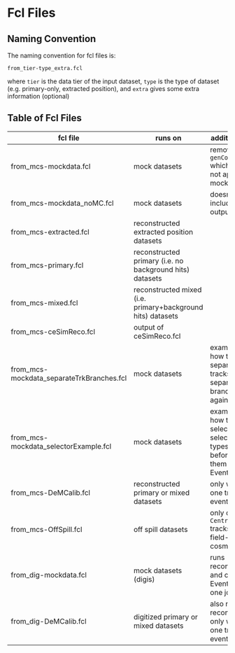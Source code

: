 # Fcl Files
## Naming Convention
The naming convention for fcl files is:

```
from_tier-type_extra.fcl
```

where ```tier``` is the data tier of the input dataset, ```type``` is the type of dataset (e.g. primary-only, extracted position), and ```extra``` gives some extra information (optional)

## Table of Fcl Files

| fcl file | runs on | additional info |
|----------|-----|-----|
| from_mcs-mockdata.fcl | mock datasets | removes ```genCountLogger``` which does not apply to mock datasets|
| from_mcs-mockdata_noMC.fcl | mock datasets | doesn't include MC in output |
| from_mcs-extracted.fcl | reconstructed extracted position datasets | |
| from_mcs-primary.fcl | reconstructed primary (i.e. no background hits) datasets | |
| from_mcs-mixed.fcl | reconstructed mixed (i.e. primary+background hits) datasets | |
| from_mcs-ceSimReco.fcl | output of ceSimReco.fcl | |
| from_mcs-mockdata_separateTrkBranches.fcl | mock datasets | example on how to separate the tracks into separate branches again|
| from_mcs-mockdata_selectorExample.fcl | mock datasets | example on how to use a selector to select certain types of tracks before putting them into the EventNtuple |
| from_mcs-DeMCalib.fcl | reconstructed primary or mixed datasets | only writes one track per event |
| from_mcs-OffSpill.fcl | off spill datasets | only contains ```CentralHelix``` tracks (i.e. field-on cosmics) |
| from_dig-mockdata.fcl | mock datasets (digis) | runs reconstruction and creates EventNtuple in one job |
| from_dig-DeMCalib.fcl | digitized primary or mixed datasets | also runs reconstruction, only writes one track per event |
